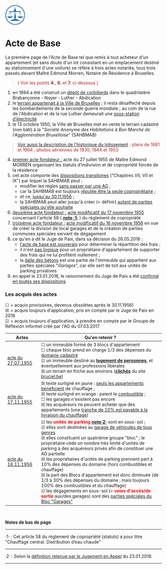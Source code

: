 <link rel="stylesheet" href="normal4.css" type="text/css" />

![](icon_justice.png)

# Acte de Base

La première page de l'Acte de Base tel que remis à tout acheteur d'un appartement (et sans doute d'un lot consistant en un emplacement destiné au stationnement d'une voiture) se réfère à trois actes notariés, tous trois passés devant Maître Edmond Morren, Notaire de Résidence à Bruxelles.

> <font color="#b22222">( Voir les points <b>4.</b>, <b>6.</b> et <b>7.</b> ci-dessous )</font>

1. en 1894 a été construit un [dépôt de corbillards](http://www.irismonument.be/fr.Bruxelles_Extension_Est.Avenue_de_la_Brabanconne.html) dans le quadrilatère Brabançonne - Noyer - Luther - Abdication 
2. le [terrain appartenait à la Ville de Bruxelles](acte2_p2.png) ; il resta désaffecté depuis les bombardements de la seconde guerre mondiale ; au coin de la rue de l'Abdication et de la rue Luther demeurait une [sous-station d'électricité](1894.png)
3. le 13 octobre 1950, la Ville de Bruxelles met en vente le terrain cadastré (non bâti) à la "*Société Anonyme des Habitations à Bon Marché de l'Agglomération Bruxelloise*" (SAHBMAB)

> [Voir aussi la description de l'historique du lotissement](bruciel.md) <font color="#b22222"> : plans de 1881 et 1894 ; photos aériennes de 1930, 1944 et 1953</font>

4. <u>premier acte fondateur :</u> acte du 27 juillet 1955 de Maître Edmond MORREN organisant les statuts d’indivision et de copropriété forcée de la
résidence
5. cet acte comporte des [dispositions transitoires](Acte_Base_dispositions_transitoires.pdf) ("Chapitres VII, VII et IX") par lequel la SAHBMAB peut :
    * modifier les règles [sans passer par une AG](acte1_chapitre7.png) ;
    * car la SAHBMAB est toujours [réputée être la seule copropriétaire](acte2_p2_2.png) ;
    * et ce, [jusqu'au 30.11.1956](acte1_chapitre9.png) ;
    * la SAHBMAB peut aller jusqu'à créer (= définir) [autant de parties spéciales qu'elle souhaite](acte1_chapitre7.png)
6. <u>deuxième acte fondateur :</u> [acte modificatif du 17 novembre 1955](acte2_19551117.pdf) concernant l'article 58  ( <a href="#footnote"><b>note &middot;1&middot;</b></a> ) du règlement de copropriété
7. <u>troisième acte fondateur :</u> [acte modificatif du 16 novembre 1956](acte3_19561116.pdf) en vue de créer la division de local garages et de la création de parties communes spéciales servant de dégagement
8. ce qu'en a dit le Juge de Paix, dans sa décision du 26.05.2016 :
    * [l'acte de base est souverain](acte_in_JP2016_1.png) pour déterminer la répartition des frais ;
    * il n'est [pas logique](acte_in_JP2016_2.png) pour un propriétaire d'appartement de supporter des frais qui ne lui profitent nullement ;
    * la [dalle des bétons](acte_in_JP2016_3.png) est une partie de l'immeuble qui appartient aux parties spéciales "*Garages*", car elle sert de toit aux unités de parking privatives
9. en appel le 23.01.2018, le raisonnement du Juge de Paix a été [confirmé en toutes ses dispositions](appel.png)

### Les acquis des actes

&#x2610; = acquis provisoires,  devenus obsolètes après le 30.11.1956)  
&#x2612; = acquis toujours d'application, pris en compte par le Juge de Paix en 2016  
&#x2611; = acquis toujours d'application, à prendre en compte par le Groupe de Réflexion informel créé par l'AG du 07.03.2017

| Actes | Qu'en retenir ? |
| --- | --- |
| [acte du 27.07.1955](acte_19550727.png) | &#x2610; un immeuble formé de 3 blocs d'appartement<br>&#x2610; chaque bloc prend en charge 1/3 des dépenses du [domaine cadastré](https://docs.google.com/spreadsheets/d/1ROmm1ke82EWqpkRzyXTimypGZGgprYYY51rrutabcL4/edit?usp=sharing)<br>&#x2611; un immeuble destiné au [**logement de personnes**](art64_1955.png), et éventuellement aux professions libérales<br>&#x2612; un terrain en friche aux environs ([**clichés**](bruciel.md) du site [bruciel.be](http://bruciel.brussels/)) |
| [acte du 17.11.1955](acte_19551117.png) | &#x2612; texte surligné en jaune : [seuls les appartements bénéficient](art58.png) de chauffage ;<br>&#x2612; texte surligné en orange : paient le [combustible](art58.png) ;<br>&#x2610; les garages n'existent pas encore<br>&#x2612; les acquéreurs ne peuvent acheter que des appartements (une [tranche de 10% est payable à la livraison du chauffage](chapitre9_tranches.png))  |
| [acte du 16.11.1956](acte_19561116.png) | &#x2611; les <font color="red"><b>unités de parking</b></font> <a href="#footnote"><b>note&middot;2&middot;</b></a> sont en sous-sol ;<br>&#x2611; elles sont destinées au [garage de véhicules de tous genres](art64_1956.png)<br>&#x2612; elles constituent un quatrième groupe "bloc" ; le propriétaire cède un nombre très limité d'unités de parking à des acquéreurs privés afin de constituer une AG partielle<br>&#x2612; les propriétaires d'unités de parking prennent part à 10% des dépenses du domaine (hors combustibles et chauffage)<br>&#x2612; la part des Blocs d'appartement est donc diminuée (de 1/3 à 30% des dépenses du domaine ; mais toujours 100% des combustibles et du chauffage)<br>&#x2611; les dégagements en sous-sol (= <font color="red"><b>voies d'accès/de sortie</b></font> aux/des garages) sont des [parties spéciales du Bloc "Garages"](acte3_allees_garages.png) |


&nbsp;

<a name="footnote"><b>Notes de bas de page</b></a>

----

&middot;1&middot; : Cet article 58 du règlement de copropriété (statuts) a pour titre "Chauffage central. Distribution d’eau chaude"

---

&middot;2&middot; : Selon la [définition retenue par le Jugement en Appel](appel_p2.png) du 23.01.2018.

---
